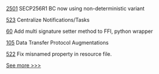 
[2501](https://github.com/hyperledger/besu/pull/2501) SECP256R1 BC now using non-deterministic variant

[523](https://github.com/hyperledger-labs/business-partner-agent/pull/523) Centralize Notifications/Tasks

[60](https://github.com/hyperledger/indy-vdr/pull/60) Add multi signature setter method to FFI, python wrapper

[105](https://github.com/hyperledger-labs/weaver-dlt-interoperability/pull/105) Data Transfer Protocol Augmentations

[522](https://github.com/hyperledger-labs/business-partner-agent/pull/522) Fix misnamed property in resource file.


[See more >>>](https://start-here.hyperledger.org/pull-requests)

